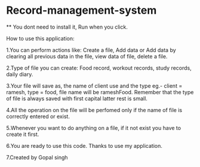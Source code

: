# Record-management-system
** You dont need to install it, Run when you click.

How to use this application:

1.You can perform actions like: Create a file, Add data or Add data by clearing all previous data in the file, view data of file, delete a file.

2.Type of file you can create: Food record, workout records, study records, daily diary.

3.Your file will save as, the name of client use and the type eg.- client = ramesh, type = food, file name will be rameshFood. Remember that the type of file is always saved with first capital latter rest is small.

4.All the operation on the file will be perfomed only if the name of file is correctly entered or exist.

5.Whenever you want to do anything on a file, if it not exist you have to create it first.

6.You are ready to use this code. Thanks to use my application.

7.Created by Gopal singh
